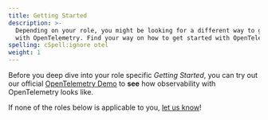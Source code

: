 ```yaml
---
title: Getting Started
description: >-
  Depending on your role, you might be looking for a different way to get  started
  with OpenTelemetry. Find your way on how to get started with OpenTelemetry.
spelling: cSpell:ignore otel
weight: 1
---
```


Before you deep dive into your role specific _Getting Started_, you can try out
our official [OpenTelemetry Demo][] to **see** how observability with
OpenTelemetry looks like.

If none of the roles below is applicable to you, [let us know][]!

[opentelemetry demo]: https://github.com/open-telemetry/opentelemetry-demo
[let us know]:
  https://github.com/open-telemetry/opentelemetry.io/issues/new?title=Add%20a%20new%20persona:%20My%20Persona&body=Provide%20a%20description%20of%20your%20role%20and%20responsibilities%20and%20what%20your%20observability%20goals%20are
